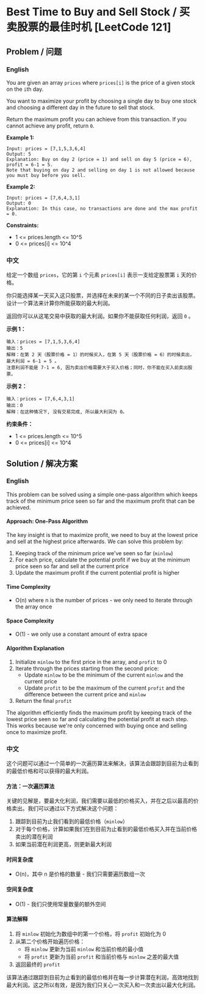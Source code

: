 # Best Time to Buy and Sell Stock / 买卖股票的最佳时机 [LeetCode 121]

## Problem / 问题

### English

You are given an array `prices` where `prices[i]` is the price of a given stock on the `i`th day.

You want to maximize your profit by choosing a single day to buy one stock and choosing a different day in the future to sell that stock.

Return the maximum profit you can achieve from this transaction. If you cannot achieve any profit, return `0`.

**Example 1:**
```
Input: prices = [7,1,5,3,6,4]
Output: 5
Explanation: Buy on day 2 (price = 1) and sell on day 5 (price = 6), profit = 6-1 = 5.
Note that buying on day 2 and selling on day 1 is not allowed because you must buy before you sell.
```

**Example 2:**
```
Input: prices = [7,6,4,3,1]
Output: 0
Explanation: In this case, no transactions are done and the max profit = 0.
```

**Constraints:**
- 1 <= prices.length <= 10^5
- 0 <= prices[i] <= 10^4

### 中文

给定一个数组 `prices`，它的第 `i` 个元素 `prices[i]` 表示一支给定股票第 `i` 天的价格。

你只能选择某一天买入这只股票，并选择在未来的某一个不同的日子卖出该股票。设计一个算法来计算你所能获取的最大利润。

返回你可以从这笔交易中获取的最大利润。如果你不能获取任何利润，返回 `0` 。

**示例 1：**
```
输入：prices = [7,1,5,3,6,4]
输出：5
解释：在第 2 天（股票价格 = 1）的时候买入，在第 5 天（股票价格 = 6）的时候卖出，最大利润 = 6-1 = 5 。
注意利润不能是 7-1 = 6, 因为卖出价格需要大于买入价格；同时，你不能在买入前卖出股票。
```

**示例 2：**
```
输入：prices = [7,6,4,3,1]
输出：0
解释：在这种情况下, 没有交易完成, 所以最大利润为 0。
```

**约束条件：**
- 1 <= prices.length <= 10^5
- 0 <= prices[i] <= 10^4

## Solution / 解决方案

### English

This problem can be solved using a simple one-pass algorithm which keeps track of the minimum price seen so far and the maximum profit that can be achieved.

#### Approach: One-Pass Algorithm

The key insight is that to maximize profit, we need to buy at the lowest price and sell at the highest price afterwards. We can solve this problem by:

1. Keeping track of the minimum price we've seen so far (`minlow`)
2. For each price, calculate the potential profit if we buy at the minimum price seen so far and sell at the current price
3. Update the maximum profit if the current potential profit is higher

#### Time Complexity
- O(n) where n is the number of prices - we only need to iterate through the array once

#### Space Complexity
- O(1) - we only use a constant amount of extra space

#### Algorithm Explanation

1. Initialize `minlow` to the first price in the array, and `profit` to 0
2. Iterate through the prices starting from the second price:
   - Update `minlow` to be the minimum of the current `minlow` and the current price
   - Update `profit` to be the maximum of the current `profit` and the difference between the current price and `minlow`
3. Return the final `profit`

The algorithm efficiently finds the maximum profit by keeping track of the lowest price seen so far and calculating the potential profit at each step. This works because we're only concerned with buying once and selling once to maximize profit.

### 中文

这个问题可以通过一个简单的一次遍历算法来解决，该算法会跟踪到目前为止看到的最低价格和可以获得的最大利润。

#### 方法：一次遍历算法

关键的见解是，要最大化利润，我们需要以最低的价格买入，并在之后以最高的价格卖出。我们可以通过以下方式解决这个问题：

1. 跟踪到目前为止我们看到的最低价格（`minlow`）
2. 对于每个价格，计算如果我们在到目前为止看到的最低价格买入并在当前价格卖出的潜在利润
3. 如果当前潜在利润更高，则更新最大利润

#### 时间复杂度
- O(n)，其中 n 是价格的数量 - 我们只需要遍历数组一次

#### 空间复杂度
- O(1) - 我们只使用常量数量的额外空间

#### 算法解释

1. 将 `minlow` 初始化为数组中的第一个价格，将 `profit` 初始化为 0
2. 从第二个价格开始遍历价格：
   - 将 `minlow` 更新为当前 `minlow` 和当前价格的最小值
   - 将 `profit` 更新为当前 `profit` 和当前价格与 `minlow` 之差的最大值
3. 返回最终的 `profit`

该算法通过跟踪到目前为止看到的最低价格并在每一步计算潜在利润，高效地找到最大利润。这之所以有效，是因为我们只关心一次买入和一次卖出以最大化利润。 